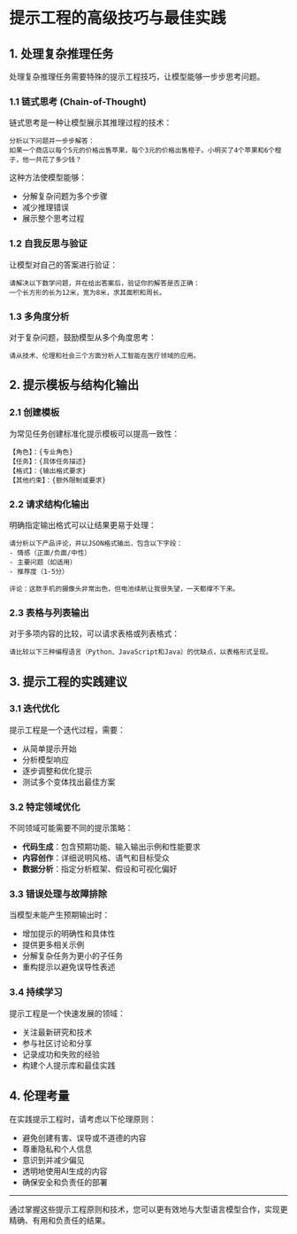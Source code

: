 # 提示工程的高级技巧与最佳实践

## 1. 处理复杂推理任务

处理复杂推理任务需要特殊的提示工程技巧，让模型能够一步步思考问题。

### 1.1 链式思考 (Chain-of-Thought)

链式思考是一种让模型展示其推理过程的技术：

```
分析以下问题并一步步解答：
如果一个商店以每个5元的价格出售苹果，每个3元的价格出售橙子。小明买了4个苹果和6个橙子，他一共花了多少钱？
```

这种方法使模型能够：
- 分解复杂问题为多个步骤
- 减少推理错误
- 展示整个思考过程

### 1.2 自我反思与验证

让模型对自己的答案进行验证：

```
请解决以下数学问题，并在给出答案后，验证你的解答是否正确：
一个长方形的长为12米，宽为8米，求其面积和周长。
```

### 1.3 多角度分析

对于复杂问题，鼓励模型从多个角度思考：

```
请从技术、伦理和社会三个方面分析人工智能在医疗领域的应用。
```

## 2. 提示模板与结构化输出

### 2.1 创建模板

为常见任务创建标准化提示模板可以提高一致性：

```
【角色】：{专业角色}
【任务】：{具体任务描述}
【格式】：{输出格式要求}
【其他约束】：{额外限制或要求}
```

### 2.2 请求结构化输出

明确指定输出格式可以让结果更易于处理：

```
请分析以下产品评论，并以JSON格式输出，包含以下字段：
- 情感（正面/负面/中性）
- 主要问题（如适用）
- 推荐度（1-5分）

评论：这款手机的摄像头非常出色，但电池续航让我很失望，一天都撑不下来。
```

### 2.3 表格与列表输出

对于多项内容的比较，可以请求表格或列表格式：

```
请比较以下三种编程语言（Python、JavaScript和Java）的优缺点，以表格形式呈现。
```

## 3. 提示工程的实践建议

### 3.1 迭代优化

提示工程是一个迭代过程，需要：
- 从简单提示开始
- 分析模型响应
- 逐步调整和优化提示
- 测试多个变体找出最佳方案

### 3.2 特定领域优化

不同领域可能需要不同的提示策略：

- **代码生成**：包含预期功能、输入输出示例和性能要求
- **内容创作**：详细说明风格、语气和目标受众
- **数据分析**：指定分析框架、假设和可视化偏好

### 3.3 错误处理与故障排除

当模型未能产生预期输出时：
- 增加提示的明确性和具体性
- 提供更多相关示例
- 分解复杂任务为更小的子任务
- 重构提示以避免误导性表述

### 3.4 持续学习

提示工程是一个快速发展的领域：
- 关注最新研究和技术
- 参与社区讨论和分享
- 记录成功和失败的经验
- 构建个人提示库和最佳实践

## 4. 伦理考量

在实践提示工程时，请考虑以下伦理原则：

- 避免创建有害、误导或不道德的内容
- 尊重隐私和个人信息
- 意识到并减少偏见
- 透明地使用AI生成的内容
- 确保安全和负责任的部署

---

通过掌握这些提示工程原则和技术，您可以更有效地与大型语言模型合作，实现更精确、有用和负责任的结果。